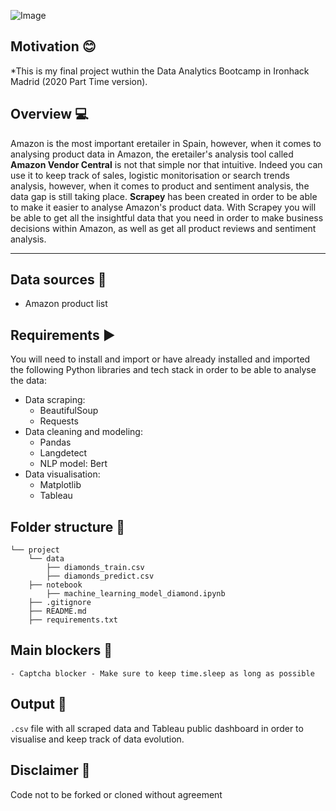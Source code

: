 
![Image](https://user-images.githubusercontent.com/63467553/97612809-2bb8ca00-1a18-11eb-9eb3-65741bc780fb.png)


## Motivation :blush:
*This is my final project wuthin the Data Analytics Bootcamp in Ironhack Madrid (2020 Part Time version). 

## Overview :computer:
Amazon is the most important eretailer in Spain, however, when it comes to analysing product data in Amazon, the eretailer's analysis tool called **Amazon Vendor Central** is not that simple nor that intuitive. Indeed you can use it to keep track of sales, logistic monitorisation or search trends analysis, however, when it comes to product and sentiment analysis, the data gap is still taking place. **Scrapey** has been created in order to be able to make it easier to analyse Amazon's product data. With Scrapey you will be able to get all the insightful data that you need in order to make business decisions within Amazon, as well as get all product reviews and sentiment analysis. 

---

## Data sources :scroll:
 - Amazon product list

## Requirements :arrow_forward:

You will need to install and import or have already installed and imported the following Python libraries and tech stack in order to be able to analyse the data:
- Data scraping:
    - BeautifulSoup
    - Requests
- Data cleaning and modeling:
    - Pandas
    - Langdetect
    - NLP model: Bert
- Data visualisation:
    - Matplotlib
    - Tableau
    
## Folder structure :open_file_folder:
```
└── project   
    └── data
        ├── diamonds_train.csv
        ├── diamonds_predict.csv
    ├── notebook
        ├── machine_learning_model_diamond.ipynb
    ├── .gitignore
    ├── README.md
    ├── requirements.txt
```
## Main blockers :tada:
    - Captcha blocker - Make sure to keep time.sleep as long as possible

## Output :pushpin:
`.csv` file with all scraped data and Tableau public dashboard in order to visualise and keep track of data evolution. 

## Disclaimer :electric_plug:
Code not to be forked or cloned without agreement 



